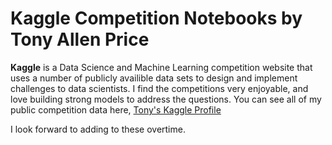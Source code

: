 # Kaggle Competition Notebooks by Tony Allen Price

**Kaggle** is a Data Science and Machine Learning competition website that uses a number of publicly availible data sets to design and implement challenges to data scientists. I find the competitions very enjoyable, and love building strong models to address the questions. You can see all of my public competition data here, [Tony's Kaggle Profile](https://www.kaggle.com/tonyallenprice)

I look forward to adding to these overtime.
